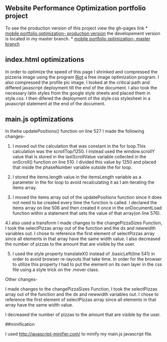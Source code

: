 ## Website Performance Optimization portfolio project

To see the production version of this project view the gh-pages link * <a href="http://renniesb.github.io/frontend-nanodegree-mobile-portfolio/">mobile portfolio optimization- production version</a>
the developement version is located in my master branch. * <a href="https://github.com/Renniesb/frontend-nanodegree-mobile-portfolio">mobile portfolio optimization- master branch </a>


## index.html optimizations

In order to optimize the speed of this page I shrinked and compressed the pizzeria image using the program <a href="http://luci.criosweb.ro/riot/">Riot</a> a free image optimization program. I also compressed the profile pic image. I looked at the critical path and differed javascript deployment till the end of the document. I also took the necessary latin styles from the google style sheets and placed them in style.css. I then difered the deployment of the style.css stylesheet in a javascript statement at the end of the document.

## main.js optimizations

In thehe updatePositions() function on line 527 I made the following changes-

1. I moved out the calculation that was constant in the for loop.This calculation was the scrollTop/1250. I instead used the window.scrollY value that is stored in the lastScrollValue variable collected in the onScroll() function on line 510. I divided this value by 1250 and placed that inside the phaseNumber variable outside the for loop. 

2. I stored the items.length value in the itemsLength variable as a parameter in the for loop to avoid recalculating it as I am iterating the items array.  

3. I moved the items array out of the updatePositions function since it does not need to be created every time the function is called. I declared the items array on line 506 and then created it once in the onDocumentLoad function within a statement that sets the value of that array(on line 576). 

4.I also used a transform I made changes to the changePizzaSizes Function, I took the selectPizzas array out of the function and the dx and newwidth variables out. I chose to reference the first element of selectPizzas array since all elements in that array have the same width value.  I also decreased the number of pizzas to the amount that are visible by the user.

5. I used the style property translateX() instead of .basicLeft(line 541) in order to avoid browser re-layouts that take time. In order for the browser to utilize this property I had to put the element on its own layer in the css file using a style trick on the .mover class.

Other changes-

I made changes to the changePizzaSizes Function, I took the selectPizzas array out of the function and the dx and newwidth variables out. I chose to reference the first element of selectPizzas array since all elements in that array have the same width value.  

I decreased the number of pizzas to the amount that are visible by the user.

##minification 

I used <a href="http://javascript-minifier.com/">http://javascript-minifier.com/</a> to minify my main.js javascript file.



